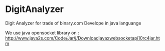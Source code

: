 # DigitAnalyzer
Digit Analyzer for trade of binary.com 
Develope in java languange

We use java opensocket library on :
http://www.java2s.com/Code/Jar/j/Downloadjavaxwebsocketapi10rc4jar.htm
